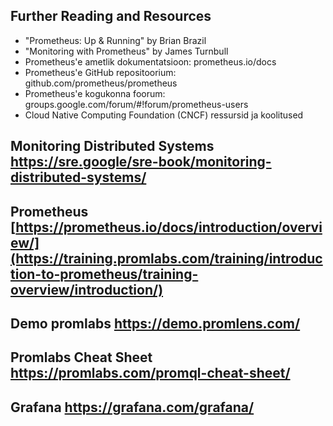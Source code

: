 ## Further Reading and Resources

- "Prometheus: Up & Running" by Brian Brazil
- "Monitoring with Prometheus" by James Turnbull
- Prometheus'e ametlik dokumentatsioon: prometheus.io/docs
- Prometheus'e GitHub repositoorium: github.com/prometheus/prometheus
- Prometheus'e kogukonna foorum: groups.google.com/forum/#!forum/prometheus-users
- Cloud Native Computing Foundation (CNCF) ressursid ja koolitused

## Monitoring Distributed Systems https://sre.google/sre-book/monitoring-distributed-systems/
## Prometheus [https://prometheus.io/docs/introduction/overview/](https://training.promlabs.com/training/introduction-to-prometheus/training-overview/introduction/)
## Demo promlabs https://demo.promlens.com/
## Promlabs Cheat Sheet https://promlabs.com/promql-cheat-sheet/
## Grafana https://grafana.com/grafana/
